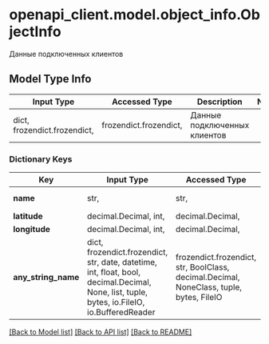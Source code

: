 # openapi_client.model.object_info.ObjectInfo

Данные подключенных клиентов

## Model Type Info
Input Type | Accessed Type | Description | Notes
------------ | ------------- | ------------- | -------------
dict, frozendict.frozendict,  | frozendict.frozendict,  | Данные подключенных клиентов | 

### Dictionary Keys
Key | Input Type | Accessed Type | Description | Notes
------------ | ------------- | ------------- | ------------- | -------------
**name** | str,  | str,  | Имя объекта | [optional] 
**latitude** | decimal.Decimal, int,  | decimal.Decimal,  | Широта | [optional] 
**longitude** | decimal.Decimal, int,  | decimal.Decimal,  | Долгота | [optional] 
**any_string_name** | dict, frozendict.frozendict, str, date, datetime, int, float, bool, decimal.Decimal, None, list, tuple, bytes, io.FileIO, io.BufferedReader | frozendict.frozendict, str, BoolClass, decimal.Decimal, NoneClass, tuple, bytes, FileIO | any string name can be used but the value must be the correct type | [optional]

[[Back to Model list]](../../README.md#documentation-for-models) [[Back to API list]](../../README.md#documentation-for-api-endpoints) [[Back to README]](../../README.md)

